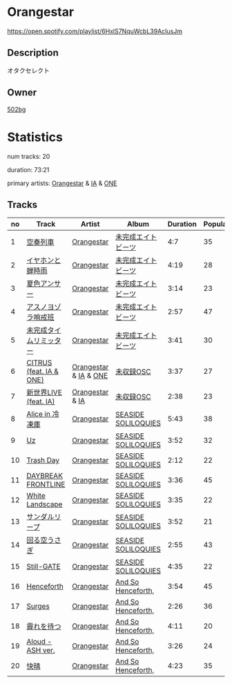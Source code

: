 # Orangestar
https://open.spotify.com/playlist/6HxlS7NquWcbL39AcIusJm

## Description
オタクセレクト

## Owner
[502bg](https://open.spotify.com/user/4woroafc3tx648l7zc8quofbf)

# Statistics
num tracks: 20

duration: 73:21

primary artists: [Orangestar](https://open.spotify.com/artist/420aixNZr4paRQmuRXz3DS) & [IA](https://open.spotify.com/artist/1oz1HYOyJhjshPi5Nvs3MX) & [ONE](https://open.spotify.com/artist/5wceSLAnLm0xK3RGoFFh7Y)

## Tracks
| no | Track | Artist | Album | Duration | Popularity |
| -- | ----- | ------ | ----- | -------- | ---------- |
| 1 | [空奏列車](https://open.spotify.com/track/02jSqGmyGxNRGBfqtH1NZS) | [Orangestar](https://open.spotify.com/artist/420aixNZr4paRQmuRXz3DS) | [未完成エイトビーツ](https://open.spotify.com/album/4R1TGj5yvneO62MVUYUpXL) | 4:7 | 35 |
| 2 | [イヤホンと蝉時雨](https://open.spotify.com/track/6W87BcsuhbxO839Yif1oib) | [Orangestar](https://open.spotify.com/artist/420aixNZr4paRQmuRXz3DS) | [未完成エイトビーツ](https://open.spotify.com/album/4R1TGj5yvneO62MVUYUpXL) | 4:19 | 28 |
| 3 | [夏色アンサー](https://open.spotify.com/track/2KCFQSsGIGH79kKPBCNgEK) | [Orangestar](https://open.spotify.com/artist/420aixNZr4paRQmuRXz3DS) | [未完成エイトビーツ](https://open.spotify.com/album/4R1TGj5yvneO62MVUYUpXL) | 3:14 | 23 |
| 4 | [アスノヨゾラ哨戒班](https://open.spotify.com/track/75tQZI2X1VwNOPtOrOrdpl) | [Orangestar](https://open.spotify.com/artist/420aixNZr4paRQmuRXz3DS) | [未完成エイトビーツ](https://open.spotify.com/album/4R1TGj5yvneO62MVUYUpXL) | 2:57 | 47 |
| 5 | [未完成タイムリミッター](https://open.spotify.com/track/2szSRhNbOiFlW91ywxLWAi) | [Orangestar](https://open.spotify.com/artist/420aixNZr4paRQmuRXz3DS) | [未完成エイトビーツ](https://open.spotify.com/album/4R1TGj5yvneO62MVUYUpXL) | 3:41 | 30 |
| 6 | [CITRUS (feat. IA & ONE)](https://open.spotify.com/track/7nSUnsyrjz9arJm6ZsbYb7) | [Orangestar](https://open.spotify.com/artist/420aixNZr4paRQmuRXz3DS) & [IA](https://open.spotify.com/artist/1oz1HYOyJhjshPi5Nvs3MX) & [ONE](https://open.spotify.com/artist/5wceSLAnLm0xK3RGoFFh7Y) | [未収録OSC](https://open.spotify.com/album/24XD9C0xbNFEhtSspI97KJ) | 3:37 | 27 |
| 7 | [新世界LIVE (feat. IA)](https://open.spotify.com/track/2F8gqN4vQMlPnsRDsEwOTv) | [Orangestar](https://open.spotify.com/artist/420aixNZr4paRQmuRXz3DS) & [IA](https://open.spotify.com/artist/1oz1HYOyJhjshPi5Nvs3MX) | [未収録OSC](https://open.spotify.com/album/24XD9C0xbNFEhtSspI97KJ) | 2:38 | 23 |
| 8 | [Alice in 冷凍庫](https://open.spotify.com/track/4u4waEq8JvugyEW3rDTpKE) | [Orangestar](https://open.spotify.com/artist/420aixNZr4paRQmuRXz3DS) | [SEASIDE SOLILOQUIES](https://open.spotify.com/album/03GyEUfClHLpRVffentlxz) | 5:43 | 38 |
| 9 | [Uz](https://open.spotify.com/track/52anAc1Jr1EMVlRyTVYJvS) | [Orangestar](https://open.spotify.com/artist/420aixNZr4paRQmuRXz3DS) | [SEASIDE SOLILOQUIES](https://open.spotify.com/album/03GyEUfClHLpRVffentlxz) | 3:52 | 32 |
| 10 | [Trash Day](https://open.spotify.com/track/6l7ZqYZEFACakrqrnnDGS5) | [Orangestar](https://open.spotify.com/artist/420aixNZr4paRQmuRXz3DS) | [SEASIDE SOLILOQUIES](https://open.spotify.com/album/03GyEUfClHLpRVffentlxz) | 2:12 | 22 |
| 11 | [DAYBREAK FRONTLINE](https://open.spotify.com/track/75YCl9VcgGUKPmjrH5wWkp) | [Orangestar](https://open.spotify.com/artist/420aixNZr4paRQmuRXz3DS) | [SEASIDE SOLILOQUIES](https://open.spotify.com/album/03GyEUfClHLpRVffentlxz) | 3:36 | 45 |
| 12 | [White Landscape](https://open.spotify.com/track/3jxOCAYFr7yfwVvtdVy8MU) | [Orangestar](https://open.spotify.com/artist/420aixNZr4paRQmuRXz3DS) | [SEASIDE SOLILOQUIES](https://open.spotify.com/album/03GyEUfClHLpRVffentlxz) | 3:35 | 22 |
| 13 | [サンダルリープ](https://open.spotify.com/track/3Mx3bRcLoGJb7GvtaOXiaO) | [Orangestar](https://open.spotify.com/artist/420aixNZr4paRQmuRXz3DS) | [SEASIDE SOLILOQUIES](https://open.spotify.com/album/03GyEUfClHLpRVffentlxz) | 3:52 | 21 |
| 14 | [回る空うさぎ](https://open.spotify.com/track/2qEjAi2IIV6BNX7OY3Z2Ma) | [Orangestar](https://open.spotify.com/artist/420aixNZr4paRQmuRXz3DS) | [SEASIDE SOLILOQUIES](https://open.spotify.com/album/03GyEUfClHLpRVffentlxz) | 2:55 | 43 |
| 15 | [Still-GATE](https://open.spotify.com/track/7EMT9eDXYJmDA7Pu5fCcws) | [Orangestar](https://open.spotify.com/artist/420aixNZr4paRQmuRXz3DS) | [SEASIDE SOLILOQUIES](https://open.spotify.com/album/03GyEUfClHLpRVffentlxz) | 4:35 | 22 |
| 16 | [Henceforth](https://open.spotify.com/track/47FmfFr7Ro4c75zfGY1u3C) | [Orangestar](https://open.spotify.com/artist/420aixNZr4paRQmuRXz3DS) | [And So Henceforth,](https://open.spotify.com/album/6zCec6zfYGM3ioT1XTPMtQ) | 3:54 | 45 |
| 17 | [Surges](https://open.spotify.com/track/7bkEzRJeQ7Fi2EQ8xX3ZxY) | [Orangestar](https://open.spotify.com/artist/420aixNZr4paRQmuRXz3DS) | [And So Henceforth,](https://open.spotify.com/album/6zCec6zfYGM3ioT1XTPMtQ) | 2:26 | 36 |
| 18 | [霽れを待つ](https://open.spotify.com/track/6pwysiLqF6HNFvvquj3hXW) | [Orangestar](https://open.spotify.com/artist/420aixNZr4paRQmuRXz3DS) | [And So Henceforth,](https://open.spotify.com/album/6zCec6zfYGM3ioT1XTPMtQ) | 4:11 | 20 |
| 19 | [Aloud - ASH ver.](https://open.spotify.com/track/7BXs9CjeA6cJXuNMChwbYF) | [Orangestar](https://open.spotify.com/artist/420aixNZr4paRQmuRXz3DS) | [And So Henceforth,](https://open.spotify.com/album/6zCec6zfYGM3ioT1XTPMtQ) | 3:26 | 24 |
| 20 | [快晴](https://open.spotify.com/track/1BTHQeJTGb7NnsBnsgsbxQ) | [Orangestar](https://open.spotify.com/artist/420aixNZr4paRQmuRXz3DS) | [And So Henceforth,](https://open.spotify.com/album/6zCec6zfYGM3ioT1XTPMtQ) | 4:23 | 35 |
        
